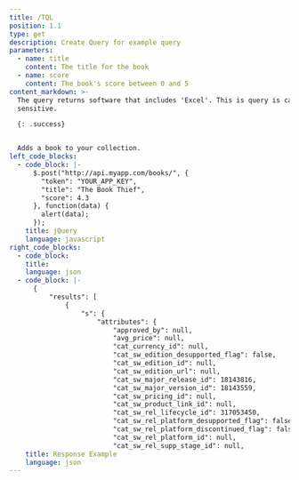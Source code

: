 ```yaml
---
title: /TQL
position: 1.1
type: get
description: Create Query for example query
parameters:
  - name: title
    content: The title for the book
  - name: score
    content: The book's score between 0 and 5
content_markdown: >-
  The query returns software that includes 'Excel'. This is query is case
  sensitive.

  {: .success}


  Adds a book to your collection.
left_code_blocks:
  - code_block: |-
      $.post("http://api.myapp.com/books/", {
        "token": "YOUR_APP_KEY",
        "title": "The Book Thief",
        "score": 4.3
      }, function(data) {
        alert(data);
      });
    title: jQuery
    language: javascript
right_code_blocks:
  - code_block:
    title:
    language: json
  - code_block: |-
      {
          "results": [
              {
                  "s": {
                      "attributes": {
                          "approved_by": null,
                          "avg_price": null,
                          "cat_currency_id": null,
                          "cat_sw_edition_desupported_flag": false,
                          "cat_sw_edition_id": null,
                          "cat_sw_edition_url": null,
                          "cat_sw_major_release_id": 18143816,
                          "cat_sw_major_version_id": 18143559,
                          "cat_sw_pricing_id": null,
                          "cat_sw_product_link_id": null,
                          "cat_sw_rel_lifecycle_id": 317053450,
                          "cat_sw_rel_platform_desupported_flag": false,
                          "cat_sw_rel_platform_discontinued_flag": false,
                          "cat_sw_rel_platform_id": null,
                          "cat_sw_rel_supp_stage_id": null,
    title: Response Example
    language: json
---
```



